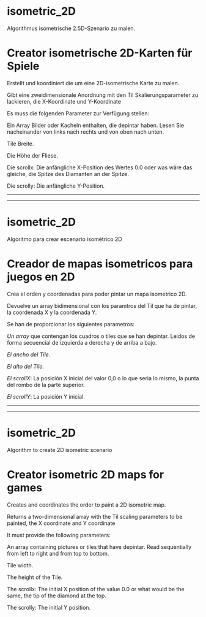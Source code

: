 # isometric_2D
Algorithmus isometrische 2.5D-Szenario zu malen.

# Creator isometrische 2D-Karten für Spiele

Erstellt und koordiniert die um eine 2D-isometrische Karte zu malen.

Gibt eine zweidimensionale Anordnung mit den Til Skalierungsparameter zu lackieren, die X-Koordinate und Y-Koordinate

Es muss die folgenden Parameter zur Verfügung stellen:

Ein Array Bilder oder Kacheln enthalten, die depintar haben. Lesen Sie nacheinander von links nach rechts und von oben nach unten.

Tile Breite.

Die Höhe der Fliese.

Die scrollx: Die anfängliche X-Position des Wertes 0.0 oder was wäre das gleiche, die Spitze des Diamanten an der Spitze.

Die scrolly: Die anfängliche Y-Position.


--------------
--------------

# isometric_2D
Algoritmo para crear escenario isométrico 2D

# Creador de mapas isometricos para juegos en 2D

Crea el orden y coordenadas para poder pintar un mapa isometrico 2D.

Devuelve un array bidimensional con los paramtros del Til que ha de pintar, la coordenada X y la coordenada Y.

Se han de proporcionar los siguientes parametros:

*Un array* que contengan los cuadros o tiles que se han depintar.  Leidos de forma secuencial de izquierda a derecha y de arriba a bajo.

*El ancho del Tile*.

*El alto del Tile*.

*El scrollX*: La posición X inicial del valor 0,0 o lo que seria lo mismo, la punta del rombo de la parte superior.

*El scrollY*: La posición Y inicial.


-----------------
--------------

# isometric_2D
Algorithm to create 2D isometric scenario

# Creator isometric 2D maps for games

Creates and coordinates the order to paint a 2D isometric map.

Returns a two-dimensional array with the Til scaling parameters to be painted, the X coordinate and Y coordinate

It must provide the following parameters:

An array containing pictures or tiles that have depintar. Read sequentially from left to right and from top to bottom.

Tile width.

The height of the Tile.

The scrollx: The initial X position of the value 0.0 or what would be the same, the tip of the diamond at the top.

The scrolly: The initial Y position.
